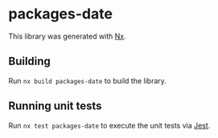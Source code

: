 # packages-date

This library was generated with [Nx](https://nx.dev).

## Building

Run `nx build packages-date` to build the library.

## Running unit tests

Run `nx test packages-date` to execute the unit tests via [Jest](https://jestjs.io).
